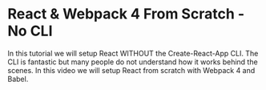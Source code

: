 # React &amp; Webpack 4 From Scratch - No CLI
In this tutorial we will setup React WITHOUT the Create-React-App CLI. 
The CLI is fantastic but many people do not understand how it works behind the scenes. 
In this video we will setup React from scratch with Webpack 4 and Babel.

